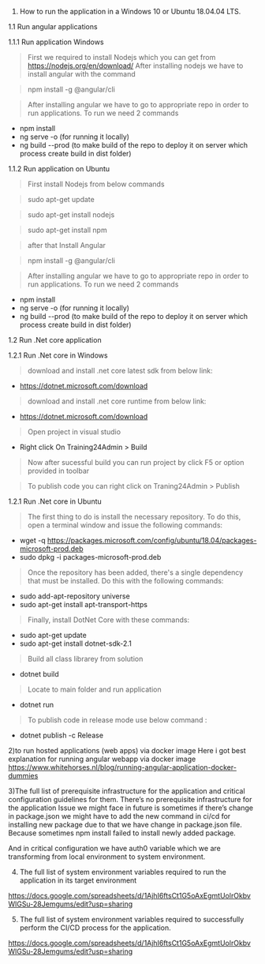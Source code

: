 1. How to run the application in a Windows 10 or Ubuntu 18.04.04 LTS.

1.1 Run angular applications

1.1.1 Run application Windows

> First we required to install Nodejs which you can get from https://nodejs.org/en/download/ 
> After installing nodejs we have to install angular with the command 

> npm install -g @angular/cli

> After installing angular we have to go to appropriate repo in order to run applications.
> To run we need 2 commands
  - npm install
  - ng serve -o (for running it locally)
  - ng build --prod (to make build of the repo to deploy it on server which process create build in dist folder)


1.1.2 Run application on Ubuntu
> First install Nodejs from below commands

> sudo apt-get update
 
> sudo apt-get install nodejs
 
> sudo apt-get install npm

> after that Install Angular

> npm install -g @angular/cli

> After installing angular we have to go to appropriate repo in order to run applications.
> To run we need 2 commands
  - npm install
  - ng serve -o (for running it locally)
  - ng build --prod (to make build of the repo to deploy it on server which process create build in dist folder)

1.2 Run .Net core application

1.2.1 Run .Net core in Windows

> download and install .net core latest sdk from below link:

  - https://dotnet.microsoft.com/download

> download and install .net core runtime from below link:
  
  - https://dotnet.microsoft.com/download
  
> Open project in visual studio

  - Right click On Training24Admin > Build
  
> Now after sucessful build you can run project by click F5 or option provided in toolbar

> To publish code you can right click on Traning24Admin > Publish

1.2.1 Run .Net core in Ubuntu

> The first thing to do is install the necessary repository. To do this, open a terminal window and issue the following commands:

  - wget -q https://packages.microsoft.com/config/ubuntu/18.04/packages-microsoft-prod.deb
  - sudo dpkg -i packages-microsoft-prod.deb
  
> Once the repository has been added, there's a single dependency that must be installed. Do this with the following commands:

  - sudo add-apt-repository universe
  - sudo apt-get install apt-transport-https
  
> Finally, install DotNet Core with these commands:

  - sudo apt-get update
  - sudo apt-get install dotnet-sdk-2.1 <replace with latest version want to use>

> Build all class librarey from solution 
 
  - dotnet build
  
> Locate to main folder and run application

  - dotnet run
  
> To publish code in release mode use below command :

  - dotnet publish -c Release

2)to run hosted applications (web apps) via docker image
Here i got best explanation for running angular webapp via docker image
https://www.whitehorses.nl/blog/running-angular-application-docker-dummies

3)The full list of prerequisite infrastructure for the application and critical configuration guidelines for them.
There’s no prerequisite infrastructure for the  application 
Issue we might face in future is sometimes if there’s change in package.json we might have to add the new command in ci/cd for installing new package due to that we have change in package.json file.
Because sometimes npm  install failed to install newly added package.

And in critical configuration we have auth0 variable which we are transforming from local environment to system environment.

4) The full list of system environment variables required to run the application in its target environment

https://docs.google.com/spreadsheets/d/1AjhI6ftsCt1G5oAxEgmtUolrOkbvWlGSu-28Jemgums/edit?usp=sharing

5) The full list of system environment variables required to successfully perform the CI/CD process for the application.

https://docs.google.com/spreadsheets/d/1AjhI6ftsCt1G5oAxEgmtUolrOkbvWlGSu-28Jemgums/edit?usp=sharing
